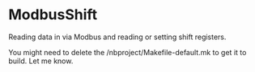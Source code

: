 # ModbusShift
Reading data in via Modbus and reading or setting shift registers.

You might need to delete the /nbproject/Makefile-default.mk to get it to build. Let me know.

